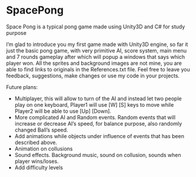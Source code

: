 # SpacePong
Space Pong is a typical pong game made using Unity3D and C# for study purpose 


I’m glad to introduce you my first game made with Unity3D engine, so far it just the basic pong game, with very primitive AI, score system, main menu and 7 rounds gameplay after which will popup a windows that says which player won. All the sprites and background images are not mine, you are able to find links to originals in the References.txt file. Feel free to leave you feedback, suggestions, make changes or use my code in your projects.

Future plans: 
- Multiplayer, this will allow to turn of the AI and instead let two people play on one keyboard, Player1 will use [W] [S] keys to move while Player2 will be able to use [Up] [Down]. 
- More complicated AI and Random events. Random events that will increase or decrease AI’s speed, for balance purpose, also randomly changed Ball’s speed.
- Add animations while objects under influence of events that has been described above. 
- Animation on collusions 
- Sound effects. Background music, sound on collusion, sounds when player wins/loses. 
- Add difficulty levels 

